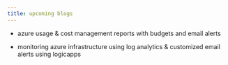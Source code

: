 ```yaml
---
title: upcoming blogs
---
```


- azure usage & cost management reports with budgets and email alerts

- monitoring azure infrastructure using log analytics & customized email alerts using logicapps